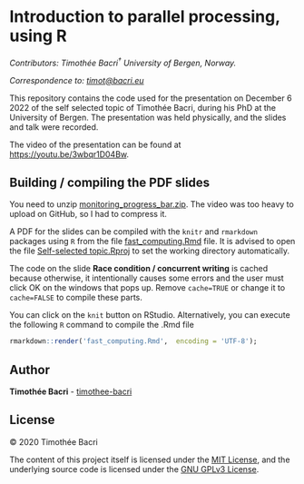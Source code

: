 Introduction to parallel processing, using R
==============================

*Contributors: Timothée Bacri<sup>†</sup> University of Bergen,
Norway.*

*Correspondence to: <timot@bacri.eu>*

This repository contains the code used for the presentation on December 6 2022 of the self selected topic of Timothée Bacri, during his PhD at the University of Bergen.
The presentation was held physically, and the slides and talk were recorded.

The video of the presentation can be found at https://youtu.be/3wbqr1D04Bw.

## Building / compiling the PDF slides

You need to unzip [monitoring_progress_bar.zip](https://github.com/timothee-bacri/introduction-parallel-processing/blob/main/code%20and%20slides/monitoring_progress_bar.zip).
The video was too heavy to upload on GitHub, so I had to compress it.

A PDF for the slides can be compiled with the `knitr` and `rmarkdown` packages using `R` from the file [fast_computing.Rmd](https://github.com/timothee-bacri/introduction-parallel-processing/blob/main/code%20and%20slides/fast_computing.Rmd) file.
It is advised to open the file [Self-selected topic.Rproj](https://github.com/timothee-bacri/introduction-parallel-processing/blob/main/code%20and%20slides/Self-selected%20topic.Rproj) to set the working directory automatically.

The code on the slide **Race condition / concurrent writing** is cached because otherwise, it intentionally causes some errors and the user must click OK on the windows that pops up. Remove `cache=TRUE` or change it to `cache=FALSE` to compile these parts.

You can click on the `knit` button on RStudio. Alternatively, you can execute the following `R` command to compile the .Rmd file
```r
rmarkdown::render('fast_computing.Rmd',  encoding = 'UTF-8');
```

## Author

**Timothée Bacri** - [timothee-bacri](https://github.com/timothee-bacri)

## License

© 2020 Timothée Bacri

The content of this project itself is licensed under the [MIT License](LICENSE), and the underlying source code is
licensed under the [GNU GPLv3 License](LICENSE_GNU.md).
